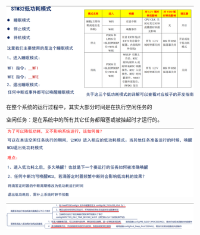 ![image-20250422152404776](./image/低功耗模式.assets/image-20250422152404776.png)

在整个系统的运行过程中，其实大部分时间是在执行空闲任务的

空闲任务：是在系统中的所有其它任务都阻塞或被挂起时才运行的。

![image-20250422152412412](./image/低功耗模式.assets/image-20250422152412412.png)

![image-20250422152416130](./image/低功耗模式.assets/image-20250422152416130.png)